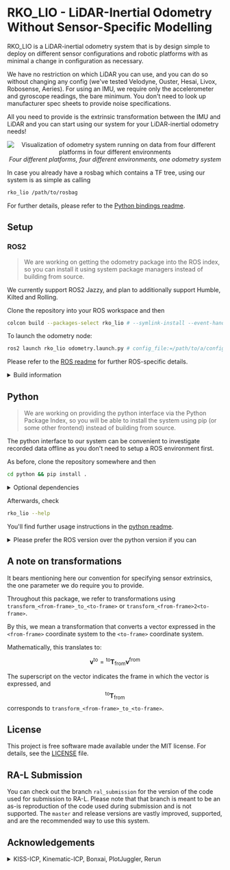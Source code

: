 # RKO_LIO - LiDAR-Inertial Odometry Without Sensor-Specific Modelling

RKO_LIO is a LiDAR-inertial odometry system that is by design simple to deploy on different sensor configurations and robotic platforms with as minimal a change in configuration as necessary.

We have no restriction on which LiDAR you can use, and you can do so without changing any config (we've tested Velodyne, Ouster, Hesai, Livox, Robosense, Aeries).
For using an IMU, we require only the accelerometer and gyroscope readings, the bare minimum. You don't need to look up manufacturer spec sheets to provide noise specifications.

All you need to provide is the extrinsic transformation between the IMU and LiDAR and you can start using our system for your LiDAR-inertial odometry needs!

<p align="center">
  <img src="docs/example_multiple_platforms.png" alt="Visualization of odometry system running on data from four different platforms in four different environments" />
  <br />
  <em>Four different platforms, four different environments, one odometry system</em>
</p>

In case you already have a rosbag which contains a TF tree, using our system is as simple as calling

```bash
rko_lio /path/to/rosbag
```

For further details, please refer to the [Python bindings readme](python#rko_lio---python-bindings).

## Setup

### ROS2

> We are working on getting the odometry package into the ROS index, so you can install it using system package managers instead of building from source.

We currently support ROS2 Jazzy, and plan to additionally support Humble, Kilted and Rolling.

Clone the repository into your ROS workspace and then

```bash
colcon build --packages-select rko_lio # --symlink-install --event-handlers console_direct+
```

To launch the odometry node:

```bash
ros2 launch rko_lio odometry.launch.py # config_file:=/path/to/a/config.yaml rviz:=true
```

Please refer to the [ROS readme](ros) for further ROS-specific details.

<details>
<summary>Build information</summary>

Note that we have some [default build configuration options](ros/colcon.pkg) which should automatically get picked up by colcon.
We have a few dependencies, but as long as these defaults apply, the package should build without any further consideration.
If you encounter any issues, please check [BUILD.md](BUILD.md) for further details or open an issue afterwards.

</details>

## Python

> We are working on providing the python interface via the Python Package Index, so you will be able to install the system using pip (or some other frontend) instead of building from source.

The python interface to our system can be convenient to investigate recorded data offline as you don't need to setup a ROS environment first.

As before, clone the repository somewhere and then

```bash
cd python && pip install .
```

<details>
<summary>Optional dependencies</summary>

There's a few optional dependencies depending on what part of the interface you use.
E.g., inspecting rosbag data will require `rosbags`, and enabling visualization will require `rerun-sdk`; you will be prompted when a dependency is missing.
In case you don't mind pulling in a few additional dependencies and want everything available, instead run

```bash
cd python && pip install ".[all]"
# or from the repository root
make python
```

</details>

Afterwards, check

```bash
rko_lio --help
```

You'll find further usage instructions in the [python readme](python#usage).

<details>
<summary>Please prefer the ROS version over the python version if you can</summary>

**Please note:** the ROS version is the intended way to use our odometry system on a robot.
The python version is slower than the ROS version, not on the odometry itself, but on how we read incoming data, i.e. dataloading.
Without getting into details, if you can, you should prefer using the ROS version.
We also provide a way to directly inspect and run our odometry on recorded rosbags (see offline mode in [ROS usage](ros#usage)) which has a performance benefit over the python version.
The python interface is merely meant to be a convenience.

</details>


## A note on transformations

It bears mentioning here our convention for specifying sensor extrinsics, the one parameter we do require you to provide.

Throughout this package, we refer to transformations using `transform_<from-frame>_to_<to-frame>` or `transform_<from-frame>2<to-frame>`.

By this, we mean a transformation that converts a vector expressed in the `<from-frame>` coordinate system to the `<to-frame>` coordinate system.

Mathematically, this translates to:

$$
\mathbf{v}^{\text{to}} = {}^{\text{to}} \mathbf{T}_{\text{from}}  \mathbf{v}^{\text{from}}
$$

The superscript on the vector indicates the frame in which the vector is expressed, and $${}^{\text{to}} \mathbf{T}_{\text{from}}$$ corresponds to `transform_<from-frame>_to_<to-frame>`.

## License

This project is free software made available under the MIT license. For details, see the [LICENSE](LICENSE) file.

## RA-L Submission

You can check out the branch `ral_submission` for the version of the code used for submission to RA-L.
Please note that that branch is meant to be an as-is reproduction of the code used during submission and is not supported.
The `master` and release versions are vastly improved, supported, and are the recommended way to use this system.

## Acknowledgements

<details>
<summary>KISS-ICP, Kinematic-ICP, Bonxai, PlotJuggler, Rerun</summary>

This package is inspired by and would not be possible without the work of [KISS-ICP](https://github.com/PRBonn/kiss-icp) and [Kinematic-ICP](https://github.com/PRBonn/kinematic-icp).
Additionally, we use and rely heavily on, either in the package itself or during development, [Bonxai](https://github.com/facontidavide/Bonxai), [PlotJuggler](https://github.com/facontidavide/PlotJuggler), [Rerun](https://github.com/rerun-io/rerun), and of course ROS itself.

A special mention goes out to [Rerun](https://rerun.io/) for providing an extremely easy-to-use but highly performative visualization system.
Without this, I probably would not have made a python interface at all.

</details>
